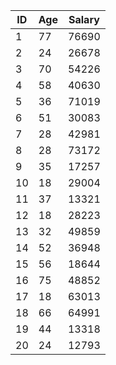 |   ID |   Age |   Salary |
|------|-------|----------|
|    1 |    77 |    76690 |
|    2 |    24 |    26678 |
|    3 |    70 |    54226 |
|    4 |    58 |    40630 |
|    5 |    36 |    71019 |
|    6 |    51 |    30083 |
|    7 |    28 |    42981 |
|    8 |    28 |    73172 |
|    9 |    35 |    17257 |
|   10 |    18 |    29004 |
|   11 |    37 |    13321 |
|   12 |    18 |    28223 |
|   13 |    32 |    49859 |
|   14 |    52 |    36948 |
|   15 |    56 |    18644 |
|   16 |    75 |    48852 |
|   17 |    18 |    63013 |
|   18 |    66 |    64991 |
|   19 |    44 |    13318 |
|   20 |    24 |    12793 |